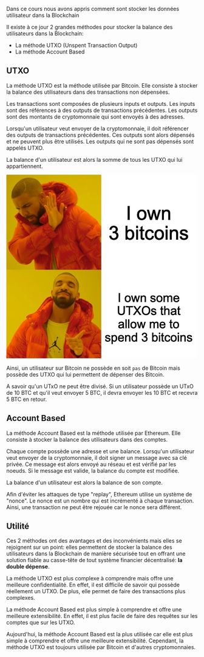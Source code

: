 Dans ce cours nous avons appris comment sont stocker les données utilisateur dans la Blockchain

Il existe à ce jour 2 grandes méthodes pour stocker la balance des utilisateurs dans la Blockchain:
- La méthode UTXO (Unspent Transaction Output)
- La méthode Account Based

## UTXO

La méthode UTXO est la méthode utilisée par Bitcoin. Elle consiste à stocker la balance des utilisateurs dans des transactions non dépensées.

Les transactions sont composées de plusieurs inputs et outputs. Les inputs sont des références à des outputs de transactions précédentes. Les outputs sont des montants de cryptomonnaie qui sont envoyés à des adresses.

Lorsqu'un utilisateur veut envoyer de la cryptomonnaie, il doit référencer des outputs de transactions précédentes. Ces outputs sont alors dépensés et ne peuvent plus être utilisés. Les outputs qui ne sont pas dépensés sont appelés UTXO.

La balance d'un utilisateur est alors la somme de tous les UTXO qui lui appartiennent.

![alt text](image.png)

Ainsi, un utilisateur sur Bitcoin ne possède en soit `pas` de Bitcoin mais possède des UTXO qui lui permettent de dépenser des Bitcoin.

A savoir qu'un UTxO ne peut être divisé. Si un utilisateur possède un UTxO de 10 BTC et qu'il veut envoyer 5 BTC, il devra envoyer les 10 BTC et recevra 5 BTC en retour.

## Account Based

La méthode Account Based est la méthode utilisée par Ethereum. Elle consiste à stocker la balance des utilisateurs dans des comptes.

Chaque compte possède une adresse et une balance. Lorsqu'un utilisateur veut envoyer de la cryptomonnaie, il doit signer un message avec sa clé privée. Ce message est alors envoyé au réseau et est vérifié par les noeuds. Si le message est valide, la balance du compte est modifiée.

La balance d'un utilisateur est alors la balance de son compte.

Afin d'éviter les attaques de type "replay", Ethereum utilise un système de "nonce". Le nonce est un nombre qui est incrémenté à chaque transaction. Ainsi, une transaction ne peut être rejouée car le nonce sera différent.

## Utilité

Ces 2 méthodes ont des avantages et des inconvénients mais elles se rejoignent sur un point: elles permettent de stocker la balance des utilisateurs dans la Blockchain de manière sécurisée tout en offrant une solution fiable au casse-tête de tout système financier décentralisé: **la double dépense**.

La méthode UTXO est plus complexe à comprendre mais offre une meilleure confidentialité. En effet, il est difficile de savoir qui possède réellement un UTXO. De plus, elle permet de faire des transactions plus complexes.

La méthode Account Based est plus simple à comprendre et offre une meilleure extensibilité. En effet, il est plus facile de faire des requêtes sur les comptes que sur les UTXO.

Aujourd'hui, la méthode Account Based est la plus utilisée car elle est plus simple à comprendre et offre une meilleure extensibilité. Cependant, la méthode UTXO est toujours utilisée par Bitcoin et d'autres cryptomonnaies.

